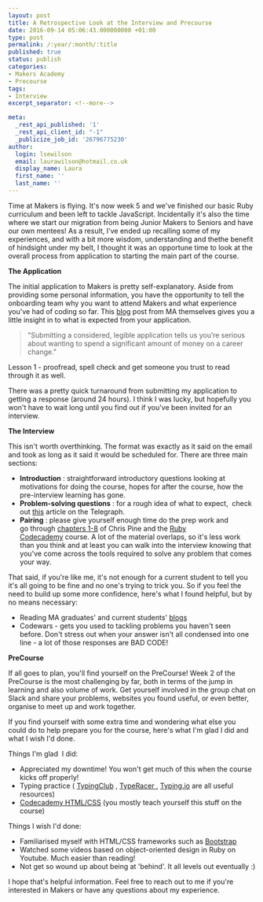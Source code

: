 ```yaml
---
layout: post
title: A Retrospective Look at the Interview and Precourse
date: 2016-09-14 05:06:43.000000000 +01:00
type: post
permalink: /:year/:month/:title
published: true
status: publish
categories:
- Makers Academy
- Precourse
tags:
- Interview
excerpt_separator: <!--more-->

meta:
  _rest_api_published: '1'
  _rest_api_client_id: "-1"
  _publicize_job_id: '26796775230'
author:
  login: lsewilson
  email: laurawilson@hotmail.co.uk
  display_name: Laura
  first_name: ''
  last_name: ''
---
```

<p>Time at&nbsp;Makers is flying. It's now week 5 and we've finished our basic Ruby curriculum and been left to tackle JavaScript. Incidentally it's also the time where we start our migration from being Junior Makers to Seniors and have our own mentees! As a result, I've ended up recalling some of my experiences, and with a bit more wisdom, understanding and thethe benefit of hindsight&nbsp;under my belt, I thought it was an opportune time to look at the overall process from application to starting the main part of the course.</p>
<p><!--more--></p>
<p><strong>The Application</strong></p>
<p>The initial application to Makers is pretty self-explanatory. Aside from providing some personal information, you have the opportunity to tell the onboarding team why you want to attend Makers and what experience you've had of coding so far. This&nbsp;<a href="https://blog.makersacademy.com/passing-the-makers-academy-precourse-61b59261fa76#.d3dl2quaa">blog</a>&nbsp;post from MA themselves gives you a little insight in to what is expected from your application.</p>
<blockquote><p>"Submitting a considered, legible application tells us you’re serious about wanting to spend a significant amount of money on a career change."</p></blockquote>
<p>Lesson 1 - proofread, spell check and get someone you trust to read through it as well.</p>
<p>There was a pretty quick turnaround from submitting my application to getting a response (around 24 hours). I think I was lucky, but hopefully you won't have to wait long until you find out if you've been invited for an interview.</p>
<p><strong>The Interview</strong></p>
<p>This isn't worth overthinking. The format was exactly as it said on the email and took as long as it said it would be scheduled for. There are three main sections:</p>
<ul class="default">
<li><strong>Introduction</strong> : straightforward introductory questions looking at motivations for doing the course, hopes for after the course, how the pre-interview learning has gone.</li>
<li><strong>Problem-solving questions</strong> : for a rough idea of what to expect, &nbsp;check out&nbsp;<a href="http://www.telegraph.co.uk/education/educationquestions/11362267/Have-you-got-what-it-takes-to-learn-to-code.html">this</a>&nbsp;article on the Telegraph.</li>
<li><strong>Pairing</strong> : please give yourself enough time do the prep work and go&nbsp;through <a href="https://pine.fm/LearnToProgram/chap_00.html">chapters 1-8</a> of Chris Pine and the <a href="https://www.codecademy.com/learn/ruby">Ruby Codecademy</a>&nbsp;course. A lot of the material overlaps, so it's less work than you think and at least you can walk into the interview knowing that you've come across the tools required to solve any problem that comes your way.</li>
</ul>
<p>That said, if you're like me, it's not enough for a current student to tell you it's all going to be fine and no one's trying to trick you. So if you feel the need to build up some more confidence, here's what I found helpful, but by no means necessary:</p>
<ul class="default">
<li>Reading MA graduates' and current students' <a href="https://docs.google.com/spreadsheets/d/1l94sEDt5tn4GTzNrdoIJJVfv-KqY1qmI9gtnIrPLRhE/edit#gid=0">blogs</a></li>
<li>Codewars - gets you used to tackling problems you haven't seen before. Don't stress out when your answer isn't all condensed into one line - a lot of those responses are BAD CODE!</li>
</ul>
<p><strong>PreCourse</strong></p>
<p>If all goes to plan, you'll find yourself on the PreCourse! Week 2 of the PreCourse is the most challenging by far, both in terms of the jump in learning and also volume of work. Get yourself involved in the group chat on Slack and share your problems, websites you found useful, or even better, organise to meet up and work together.</p>
<p>If you find yourself with some extra time and wondering what else you could do to help prepare you for the course, here's what I'm glad I did and what I wish I'd done.</p>
<p>Things I'm glad &nbsp;I did:</p>
<ul class="default">
<li>Appreciated my downtime! You won't get much of this when the course kicks off properly!</li>
<li>Typing practice ( <a href="https://www.typingclub.com/">TypingClub</a> , <a href="http://play.typeracer.com/">TypeRacer&nbsp;</a>,&nbsp;<a href="https://typing.io/">Typing.io</a>&nbsp;are all useful resources)</li>
<li><a href="https://www.codecademy.com/learn/web">Codecademy HTML/CSS</a>&nbsp;(you mostly teach yourself this stuff on the course)</li>
</ul>
<p>Things I wish I'd done:</p>
<ul class="default">
<li>Familiarised myself with HTML/CSS frameworks such as&nbsp;<a href="http://getbootstrap.com/">Bootstrap</a></li>
<li>Watched some videos based on object-oriented design in Ruby on Youtube. Much easier than reading!</li>
<li>Not get so wound up about being at 'behind'. It all levels out eventually :)</li>
</ul>
<p>I hope that's helpful information. Feel free to&nbsp;reach out to me&nbsp;if you're interested in Makers or have any questions about my experience.</p>
<p>&nbsp;</p>
